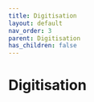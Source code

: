 ```yaml
---
title: Digitisation
layout: default
nav_order: 3
parent: Digitisation
has_children: false
---
```


# Digitisation
